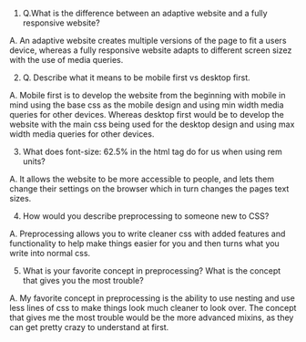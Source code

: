 1. Q.What is the difference between an adaptive website and a fully responsive website? 

A. An adaptive website creates multiple versions of the page to fit a users device, whereas a fully responsive website adapts to different screen sizez with the use of media queries.

2. Q. Describe what it means to be mobile first vs desktop first.  

A. Mobile first is to develop the website from the beginning with mobile in mind using the base css as the mobile design and using min width media queries for other devices. Whereas desktop first would be to develop the website with the main css being used for the desktop design and using max width media queries for other devices.

3. What does font-size: 62.5% in the html tag do for us when using rem units?

A. It allows the website to be more accessible to people, and lets them change their settings on the browser which in turn changes the pages text sizes.

4. How would you describe preprocessing to someone new to CSS?

A. Preprocessing allows you to write cleaner css with added features and functionality to help make things easier for you and then turns what you write into normal css.

5. What is your favorite concept in preprocessing? What is the concept that gives you the most trouble?

A. My favorite concept in preprocessing is the ability to use nesting and use less lines of css to make things look much cleaner to look over. The concept that gives me the most trouble would be the more advanced mixins, as they can get pretty crazy to understand at first.

